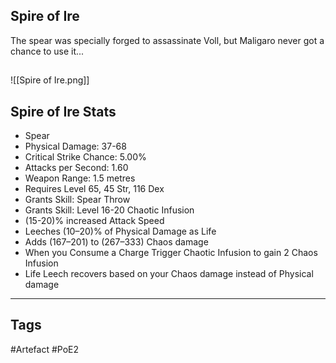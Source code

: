 ## Spire of Ire
The spear was specially forged to assassinate Voll,
but Maligaro never got a chance to use it...
##
![[Spire of Ire.png]]
## Spire of Ire Stats
- Spear
- Physical Damage: 37-68
- Critical Strike Chance: 5.00%
- Attacks per Second: 1.60
- Weapon Range: 1.5 metres
- Requires Level 65, 45 Str, 116 Dex
- Grants Skill: Spear Throw
- Grants Skill: Level 16-20 Chaotic Infusion
- (15-20)% increased Attack Speed
- Leeches (10–20)% of Physical Damage as Life
- Adds (167–201) to (267–333) Chaos damage
- When you Consume a Charge Trigger Chaotic Infusion to gain 2 Chaos Infusion
- Life Leech recovers based on your Chaos damage instead of Physical damage


---
## Tags
#Artefact
#PoE2